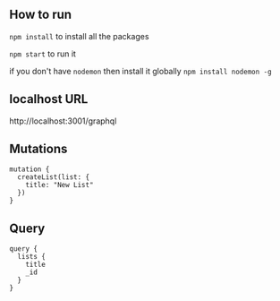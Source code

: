 ## How to run

`npm install` to install all the packages

`npm start` to run it

if you don't have `nodemon` then install it globally `npm install nodemon -g`

## localhost URL

http://localhost:3001/graphql

## Mutations

```
mutation {
  createList(list: {
    title: "New List"
  })
}
```

## Query

```
query {
  lists {
    title
    _id
  }
}
```
